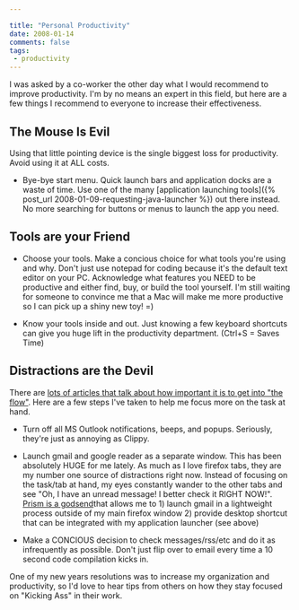 ```yaml
---

title: "Personal Productivity"
date: 2008-01-14
comments: false
tags:
 - productivity
---
```


I was asked by a co-worker the other day what I would recommend to improve productivity. I'm by no means an expert in this field, but here are a few things I recommend to everyone to increase their effectiveness.



The Mouse Is Evil
-----------------


Using that little pointing device is the single biggest loss for productivity. Avoid using it at ALL costs.
  - Bye-bye start menu. Quick launch bars and application docks are a waste of time. Use one of the many [application launching tools]({% post_url 2008-01-09-requesting-java-launcher %}) out there instead. No more searching for buttons or menus to launch the app you need.

Tools are your Friend
---------------------

  - Choose your tools. Make a concious choice for what tools you're using and why. Don't just use notepad for coding because it's the default text editor on your PC. Acknowledge what features you NEED to be productive and either find, buy, or build the tool yourself. I'm still waiting for someone to convince me that a Mac will make me more productive so I can pick up a shiny new toy! =)


  - Know your tools inside and out. Just knowing a few keyboard shortcuts can give you huge lift in the productivity department. (Ctrl+S = Saves Time)




Distractions are the Devil
--------------------------


There are [lots of articles that talk about how important it is to get into "the flow"](http://www.google.com/search?q=productivity&sitesearch=37signals.com%2Fsvn). Here are a few steps I've taken to help me focus more on the task at hand.




  - Turn off all MS Outlook notifications, beeps, and popups. Seriously, they're just as annoying as Clippy.


  - Launch gmail and google reader as a separate window. This has been absolutely HUGE for me lately. As much as I love firefox tabs, they are my number one source of distractions right now. Instead of focusing on the task/tab at hand, my eyes constantly wander to the other tabs and see "Oh, I have an unread message! I better check it RIGHT NOW!". [Prism is a godsend](http://labs.mozilla.com/2007/10/prism/)that allows me to 1) launch gmail in a lightweight process outside of my main firefox window 2) provide desktop shortcut that can be integrated with my application launcher (see above)


  - Make a CONCIOUS decision to check messages/rss/etc and do it as infrequently as possible. Don't just flip over to email every time a 10 second code compilation kicks in.




One of my new years resolutions was to increase my organization and productivity, so I'd love to hear tips from others on how they stay focused on "Kicking Ass" in their work.
